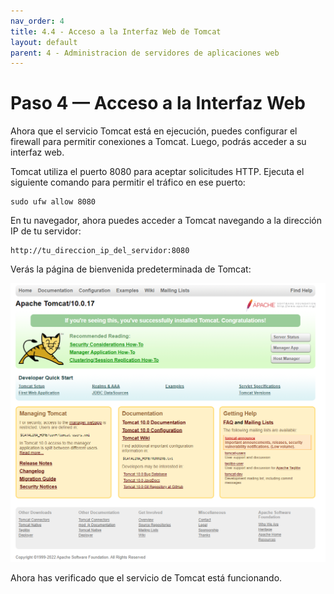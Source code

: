 ```yaml
---
nav_order: 4
title: 4.4 - Acceso a la Interfaz Web de Tomcat
layout: default
parent: 4 - Administracion de servidores de aplicaciones web
---
```


# Paso 4 — Acceso a la Interfaz Web

Ahora que el servicio Tomcat está en ejecución, puedes configurar el firewall para permitir conexiones a Tomcat. Luego, podrás acceder a su interfaz web.

Tomcat utiliza el puerto 8080 para aceptar solicitudes HTTP. Ejecuta el siguiente comando para permitir el tráfico en ese puerto:

```
sudo ufw allow 8080
```

En tu navegador, ahora puedes acceder a Tomcat navegando a la dirección IP de tu servidor:

```
http://tu_direccion_ip_del_servidor:8080
```

Verás la página de bienvenida predeterminada de Tomcat:

![Pagina Inicial de Tomcat](imagenes/tomcat-2.png)



Ahora has verificado que el servicio de Tomcat está funcionando.